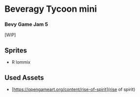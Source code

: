 # Beveragy Tycoon mini

### Bevy Game Jam 5

[WIP]

## Sprites

-   R lommix

## Used Assets

-   [https://opengameart.org/content/rise-of-spirit](rise of spirit)
